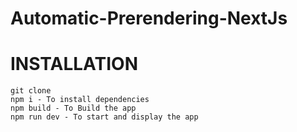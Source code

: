 # Automatic-Prerendering-NextJs

# INSTALLATION
  ```
  git clone
  npm i - To install dependencies
  npm build - To Build the app
  npm run dev - To start and display the app
  
  ```
